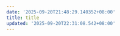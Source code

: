 ```yaml
---
date: '2025-09-20T21:48:29.140352+08:00'
title: title
updated: '2025-09-20T22:31:08.542+08:00'
---
```

<body>
  <!-- ... -->  <div id="my-shouts-container"></div>  <script>    myQexoShouts.init({        el: "#my-shouts-container",         avatar: "/image/avatar", // 你的头像        name: "min", // 你的名字        limit: 5, // 加载几条        baseURL: "https://vercel.com/flys-projects-dddec0f2/flyminos/CREK9PwPejsiFZYu466B3jFudv3w" // 你的Qexo API地址    }).catch(function(error) {        console.error("加载过程中出现问题:", error);```
});```
```

</script></body>

```

```

